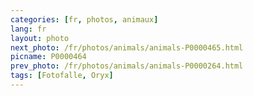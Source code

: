 ```yaml
---
categories: [fr, photos, animaux]
lang: fr
layout: photo
next_photo: /fr/photos/animals/animals-P0000465.html
picname: P0000464
prev_photo: /fr/photos/animals/animals-P0000264.html
tags: [Fotofalle, Oryx]
---
```

